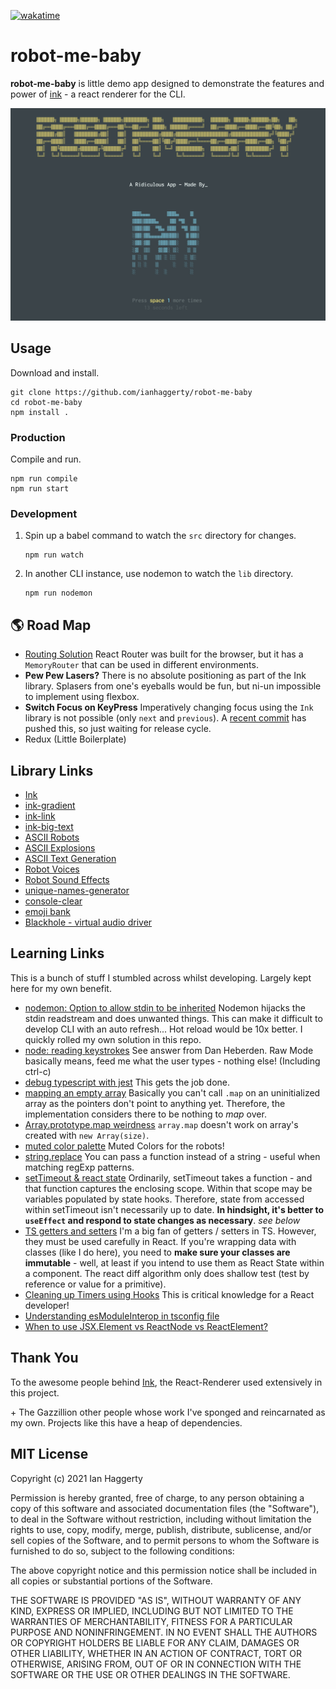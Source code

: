 [![wakatime](https://wakatime.com/badge/github/ianhaggerty/robot-me-baby.svg)](https://wakatime.com/badge/github/ianhaggerty/robot-me-baby)

# robot-me-baby

**robot-me-baby** is little demo app designed to demonstrate the features and power of [ink](https://github.com/vadimdemedes/ink) - a react renderer for the CLI.

![intro](screenshots/intro.jpg)

## Usage

Download and install.

```shell
git clone https://github.com/ianhaggerty/robot-me-baby
cd robot-me-baby
npm install .
```

### Production

Compile and run.

```shell
npm run compile
npm run start
```

### Development

1. Spin up a babel command to watch the `src` directory for changes.

   ```shell
   npm run watch
   ```

2. In another CLI instance, use nodemon to watch the `lib` directory.

   ```shell
   npm run nodemon
   ```

## 🌎 Road Map

- [Routing Solution](https://reactrouter.com/web/api/MemoryRouter) React Router was built for the browser, but it has a `MemoryRouter` that can be used in different environments.
- **Pew Pew Lasers?** There is no absolute positioning as part of the Ink library. Splasers from one's eyeballs would be fun, but ni-un impossible to implement using flexbox.
- **Switch Focus on KeyPress** Imperatively changing focus using the `Ink` library is not possible (only `next` and `previous`). A [recent commit](https://github.com/vadimdemedes/ink/issues/426) has pushed this, so just waiting for release cycle.
- Redux (Little Boilerplate)

## Library Links

- [Ink](https://github.com/vadimdemedes/ink)
- [ink-gradient](https://github.com/sindresorhus/ink-gradient)
- [ink-link](https://github.com/sindresorhus/ink-link)
- [ink-big-text](https://github.com/sindresorhus/ink-big-text)
- [ASCII Robots](https://www.asciiart.eu/electronics/robots)
- [ASCII Explosions](https://www.asciiart.eu/weapons/explosives)
- [ASCII Text Generation](http://patorjk.com/software/taag/#p=testall&h=3&v=3&f=Blocks&t=ian)
- [Robot Voices](https://www.mediamusicnow.co.uk/royalty-free-sound-effects/robot-voices)
- [Robot Sound Effects](https://mixkit.co/free-sound-effects/robot/)
- [unique-names-generator](https://www.npmjs.com/package/unique-names-generator)
- [console-clear](https://www.npmjs.com/package/console-clear)
- [emoji bank](http://xahlee.info/comp/unicode_emoticons.html)
- [Blackhole - virtual audio driver](https://github.com/ExistentialAudio/BlackHole)

## Learning Links

This is a bunch of stuff I stumbled across whilst developing. Largely kept here for my own benefit.

- [nodemon: Option to allow stdin to be inherited](https://github.com/remy/nodemon/issues/1036) Nodemon hijacks the stdin readstream and does unwanted things. This can make it difficult to develop CLI with an auto refresh... Hot reload would be 10x better. I quickly rolled my own solution in this repo.
- [node: reading keystrokes](https://stackoverflow.com/questions/5006821/nodejs-how-to-read-keystrokes-from-stdin) See answer from Dan Heberden. Raw Mode basically means, feed me what the user types - nothing else! (Including ctrl-c)
- [debug typescript with jest](https://medium.com/@mtiller/debugging-with-typescript-jest-ts-jest-and-visual-studio-code-ef9ca8644132)
  This gets the job done.
- [mapping an empty array](https://itnext.io/heres-why-mapping-a-constructed-array-doesn-t-work-in-javascript-f1195138615a) Basically you can't call `.map` on an uninitialized array as the pointers don't point to anything yet. Therefore, the implementation considers there to be nothing to _map_ over.
- [Array.prototype.map weirdness](https://stackoverflow.com/questions/5501581/javascript-new-arrayn-and-array-prototype-map-weirdness)
  `array.map` doesn't work on array's created with `new Array(size)`.
- [muted color palette](https://id.pinterest.com/pin/761389880740038172/)
  Muted Colors for the robots!
- [string.replace](https://developer.mozilla.org/en-US/docs/Web/JavaScript/Reference/Global_Objects/String/replace#specifying_a_function_as_a_parameter) You can pass a function instead of a string - useful when matching regExp patterns.
- [setTimeout & react state](https://upmostly.com/tutorials/settimeout-in-react-components-using-hooks) Ordinarily, setTimeout takes a function - and that function captures the enclosing scope. Within that scope may be variables populated by state hooks. Therefore, state from accessed within setTimeout isn't necessarily up to date. **In hindsight, it's better to `useEffect` and respond to state changes as necessary**. _see below_
- [TS getters and setters](https://www.typescripttutorial.net/typescript-tutorial/typescript-getters-setters/#:~:text=Introduction%20to%20TypeScript%20Getters%20and%20Setters&text=The%20getters%20and%20setters%20allow,the%20properties%20of%20a%20class.&text=A%20getter%20method%20returns%20the,method%20updates%20the%20property's%20value.) I'm a big fan of getters / setters in TS. However, they must be used carefully in React. If you're wrapping data with classes (like I do here), you need to **make sure your classes are immutable** - well, at least if you intend to use them as React State within a component. The react diff algorithm only does shallow test (test by reference or value for a primitive).
- [Cleaning up Timers using Hooks](https://stackoverflow.com/questions/53464595/how-to-use-componentwillmount-in-react-hooks) This is critical knowledge for a React developer!
- [Understanding esModuleInterop in tsconfig file](https://stackoverflow.com/questions/56238356/understanding-esmoduleinterop-in-tsconfig-file)
- [When to use JSX.Element vs ReactNode vs ReactElement?](https://stackoverflow.com/questions/58123398/when-to-use-jsx-element-vs-reactnode-vs-reactelement)

## Thank You

To the awesome people behind [Ink](https://github.com/vadimdemedes/ink), the React-Renderer used extensively in this project.

\+ The Gazzillion other people whose work I've sponged and reincarnated as my own. Projects like this have a heap of dependencies.

## MIT License

Copyright (c) 2021 Ian Haggerty

Permission is hereby granted, free of charge, to any person obtaining a copy
of this software and associated documentation files (the "Software"), to deal
in the Software without restriction, including without limitation the rights
to use, copy, modify, merge, publish, distribute, sublicense, and/or sell
copies of the Software, and to permit persons to whom the Software is
furnished to do so, subject to the following conditions:

The above copyright notice and this permission notice shall be included in all
copies or substantial portions of the Software.

THE SOFTWARE IS PROVIDED "AS IS", WITHOUT WARRANTY OF ANY KIND, EXPRESS OR
IMPLIED, INCLUDING BUT NOT LIMITED TO THE WARRANTIES OF MERCHANTABILITY,
FITNESS FOR A PARTICULAR PURPOSE AND NONINFRINGEMENT. IN NO EVENT SHALL THE
AUTHORS OR COPYRIGHT HOLDERS BE LIABLE FOR ANY CLAIM, DAMAGES OR OTHER
LIABILITY, WHETHER IN AN ACTION OF CONTRACT, TORT OR OTHERWISE, ARISING FROM,
OUT OF OR IN CONNECTION WITH THE SOFTWARE OR THE USE OR OTHER DEALINGS IN THE
SOFTWARE.
